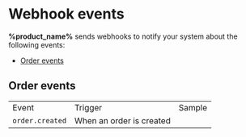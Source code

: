 # Webhook events

**%product_name%** sends webhooks to notify your system about the following events:

- [Order events](Webhook-events.md#order-events)

## Order events

<table>
    <tr>
        <td>Event</td>
        <td>Trigger</td>
        <td>Sample</td>
    </tr>
    <tr>
        <td><code>order.created</code></td>
        <td>When an order is created</td>
        <td>
            <include from="Snippets.topic" element-id="order_event_sample"/>
        </td>
    </tr>
</table>